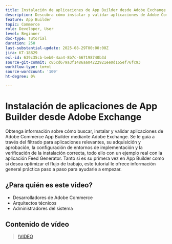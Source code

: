 ```yaml
---
title: Instalación de aplicaciones de App Builder desde Adobe Exchange
description: Descubra cómo instalar y validar aplicaciones de Adobe Commerce App Builder mediante Adobe Exchange.
feature: App Builder
topic: Commerce
role: Developer, User
level: Beginner
doc-type: Tutorial
duration: 250
last-substantial-update: 2025-08-29T00:00:00Z
jira: KT-18829
exl-id: 639c35cb-beb0-4aa4-8b7c-667198740b3d
source-git-commit: c85cd679a3f1486aa04222921ee0d165ef76fc93
workflow-type: tm+mt
source-wordcount: '109'
ht-degree: 0%

---
```


# Instalación de aplicaciones de App Builder desde Adobe Exchange

Obtenga información sobre cómo buscar, instalar y validar aplicaciones de Adobe Commerce App Builder mediante Adobe Exchange. Se le guía a través del filtrado para aplicaciones relevantes, su adquisición y aprobación, la configuración de entornos de implementación y la verificación de la instalación correcta, todo ello con un ejemplo real con la aplicación Feed Generator. Tanto si es su primera vez en App Builder como si desea optimizar el flujo de trabajo, este tutorial le ofrece información general práctica paso a paso para ayudarle a empezar.


## ¿Para quién es este vídeo?

- Desarrolladores de Adobe Commerce
- Arquitectos técnicos
- Administradores del sistema

## Contenido de vídeo

>[!VIDEO](https://video.tv.adobe.com/v/3471513/?learn=on&enablevpops)
